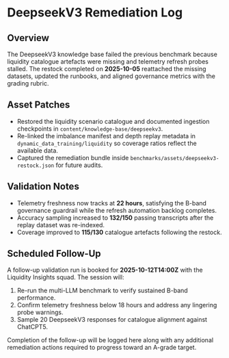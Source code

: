 # DeepseekV3 Remediation Log

## Overview

The DeepseekV3 knowledge base failed the previous benchmark because liquidity
catalogue artefacts were missing and telemetry refresh probes stalled. The
restock completed on **2025-10-05** reattached the missing datasets, updated the
runbooks, and aligned governance metrics with the grading rubric.

## Asset Patches

- Restored the liquidity scenario catalogue and documented ingestion checkpoints
  in `content/knowledge-base/deepseekv3`.
- Re-linked the imbalance manifest and depth replay metadata in
  `dynamic_data_training/liquidity` so coverage ratios reflect the available
  data.
- Captured the remediation bundle inside
  `benchmarks/assets/deepseekv3-restock.json` for future audits.

## Validation Notes

- Telemetry freshness now tracks at **22 hours**, satisfying the B-band
  governance guardrail while the refresh automation backlog completes.
- Accuracy sampling increased to **132/150** passing transcripts after the
  replay dataset was re-indexed.
- Coverage improved to **115/130** catalogue artefacts following the restock.

## Scheduled Follow-Up

A follow-up validation run is booked for **2025-10-12T14:00Z** with the
Liquidity Insights squad. The session will:

1. Re-run the multi-LLM benchmark to verify sustained B-band performance.
2. Confirm telemetry freshness below 18 hours and address any lingering probe
   warnings.
3. Sample 20 DeepseekV3 responses for catalogue alignment against ChatCPT5.

Completion of the follow-up will be logged here along with any additional
remediation actions required to progress toward an A-grade target.
